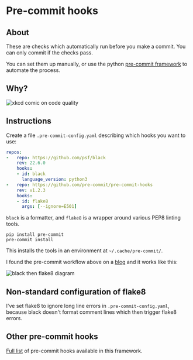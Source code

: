 # Pre-commit hooks

## About

These are checks which automatically run before you make a commit. You can only commit if the checks pass.

You can set them up manually, or use the python [pre-commit framework](https://pre-commit.com/) to automate the process.

## Why?

![xkcd comic on code quality](https://imgs.xkcd.com/comics/code_quality.png)

## Instructions

Create a file `.pre-commit-config.yaml` describing which hooks you want to use:

```yaml
repos:
-   repo: https://github.com/psf/black
    rev: 22.6.0
    hooks:
    - id: black
      language_version: python3
-   repo: https://github.com/pre-commit/pre-commit-hooks
    rev: v1.2.3
    hooks:
    - id: flake8
      args: [--ignore=E501]
```

`black` is a formatter, and `flake8` is a wrapper around various PEP8 linting tools.

```shell
pip install pre-commit
pre-commit install
```

This installs the tools in an environment at `~/.cache/pre-commit/`.

I found the pre-commit workflow above on a [blog](https://ljvmiranda921.github.io/notebook/2018/06/21/precommits-using-black-and-flake8/) and it works like this:

![black then flake8 diagram](https://ljvmiranda921.github.io/assets/png/tuts/precommit_pipeline.png)

## Non-standard configuration of flake8

I've set flake8 to ignore long line errors in `.pre-commit-config.yaml`, because black doesn't format comment lines which then trigger flake8 errors.

## Other pre-commit hooks

[Full list](https://pre-commit.com/hooks.html) of pre-commit hooks available in this framework.
